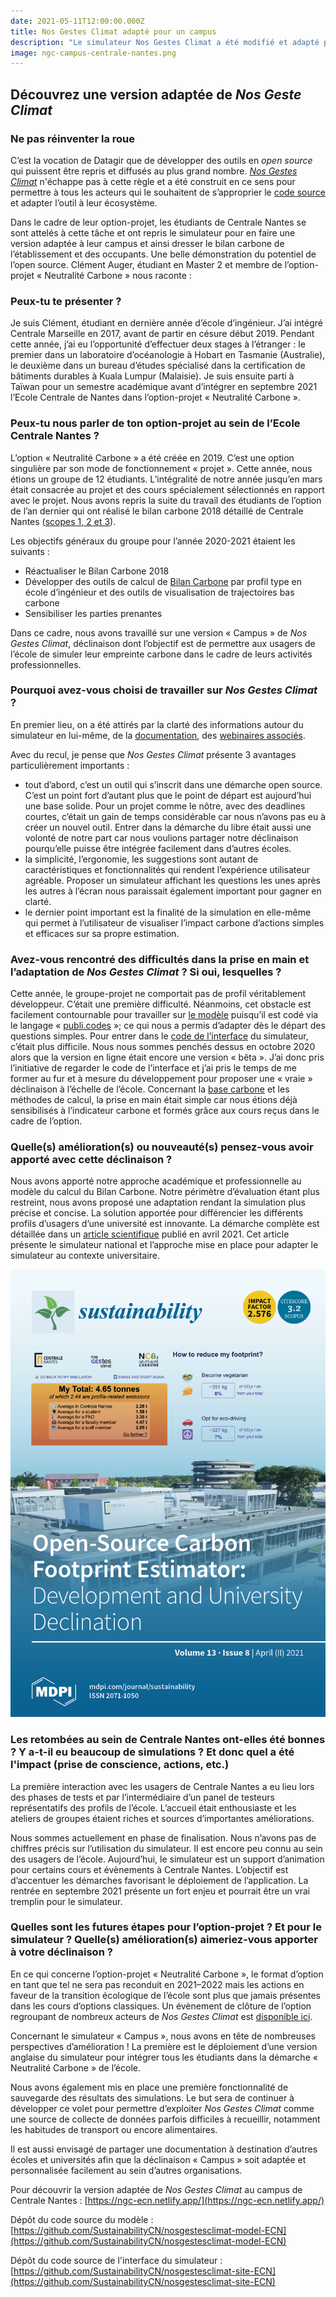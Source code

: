 ```yaml
---
date: 2021-05-11T12:00:00.000Z
title: Nos Gestes Climat adapté pour un campus
description: "Le simulateur Nos Gestes Climat a été modifié et adapté pour le campus de Centrale Nantes. Clément Auger, étudiant qui travaillé sur ce projet, nous partage son retour d'expérience."
image: ngc-campus-centrale-nantes.png
---
```


## Découvrez une version adaptée de _Nos Geste Climat_

### Ne pas réinventer la roue

C’est la vocation de Datagir que de développer des outils en *open source* qui puissent être repris et diffusés au plus grand nombre. _[Nos Gestes Climat](https://nosgestesclimat.fr)_ n'échappe pas à cette règle et a été construit en ce sens pour permettre à tous les acteurs qui le souhaitent de s’approprier le [code source](https://github.com/datagir/nosgestesclimat) et adapter l’outil à leur écosystème.

Dans le cadre de leur option-projet, les étudiants de Centrale Nantes se sont attelés à cette tâche et ont repris le simulateur pour en faire une version adaptée à leur campus et ainsi dresser le bilan carbone de l’établissement et des occupants. Une belle démonstration du potentiel de l’open source. Clément Auger, étudiant en Master 2 et membre de l’option-projet « Neutralité Carbone » nous raconte :

### Peux-tu te présenter ?

Je suis Clément, étudiant en dernière année d’école d’ingénieur. J’ai intégré Centrale Marseille en 2017, avant de partir en césure début 2019. Pendant cette année, j’ai eu l’opportunité d’effectuer deux stages à l’étranger : le premier dans un laboratoire d’océanologie à Hobart en Tasmanie (Australie), le deuxième dans un bureau d’études spécialisé dans la certification de bâtiments durables à Kuala Lumpur (Malaisie). Je suis ensuite parti à Taïwan pour un semestre académique avant d’intégrer en septembre 2021 l’Ecole Centrale de Nantes dans l’option-projet « Neutralité Carbone ».

### Peux-tu nous parler de ton option-projet au sein de l’Ecole Centrale Nantes ?

L’option « Neutralité Carbone » a été créée en 2019. C’est une option singulière par son mode de fonctionnement « projet ». Cette année, nous étions un groupe de 12 étudiants. L’intégralité de notre année jusqu’en mars était consacrée au projet et des cours spécialement sélectionnés en rapport avec le projet. Nous avons repris la suite du travail des étudiants de l’option de l’an dernier qui ont réalisé le bilan carbone 2018 détaillé de Centrale Nantes ([scopes 1, 2 et 3](https://www.bilans-ges.ademe.fr/fr/accueil/contenu/index/page/categorie/siGras/0)).

Les objectifs généraux du groupe pour l’année 2020-2021 étaient les suivants :

- Réactualiser le Bilan Carbone 2018
- Développer des outils de calcul de [Bilan Carbone](https://www.bilans-ges.ademe.fr/fr/accueil/contenu/index/page/principes/siGras/0) par profil type en école d’ingénieur et des outils de visualisation de trajectoires bas carbone
- Sensibiliser les parties prenantes

Dans ce cadre, nous avons travaillé sur une version « Campus » de _Nos Gestes Climat_, déclinaison dont l’objectif est de permettre aux usagers de l’école de simuler leur empreinte carbone dans le cadre de leurs activités professionnelles.

### Pourquoi avez-vous choisi de travailler sur _Nos Gestes Climat_ ?

En premier lieu, on a été attirés par la clarté des informations autour du simulateur en lui-même, de la [documentation](https://datagir.gitbook.io/documentation/carbone/ateliers-developpeurs-nos-gestes-climat), des [webinaires associés](https://datagir.gitbook.io/documentation/carbone/webinaire-carbone).

Avec du recul, je pense que _Nos Gestes Climat_ présente 3 avantages particulièrement importants :

- tout d’abord, c’est un outil qui s’inscrit dans une démarche open source. C’est un point fort d’autant plus que le point de départ est aujourd’hui une base solide. Pour un projet comme le nôtre, avec des deadlines courtes, c’était un gain de temps considérable car nous n’avons pas eu à créer un nouvel outil. Entrer dans la démarche du libre était aussi une volonté de notre part car nous voulions partager notre déclinaison pourqu’elle puisse être intégrée facilement dans d’autres écoles.
- la simplicité, l’ergonomie, les suggestions sont autant de caractéristiques et fonctionnalités qui rendent l’expérience utilisateur agréable. Proposer un simulateur affichant les questions les unes après les autres à l’écran nous paraissait également important pour gagner en clarté.
- le dernier point important est la finalité de la simulation en elle-même qui permet à l’utilisateur de visualiser  l’impact carbone d’actions simples et efficaces sur sa propre estimation.

### Avez-vous rencontré des difficultés dans la prise en main et l’adaptation de _Nos Gestes Climat_ ? Si oui, lesquelles ?

Cette année, le groupe-projet ne comportait pas de profil véritablement développeur. C’était une première difficulté. Néanmoins, cet obstacle est facilement contournable pour travailler sur [le modèle](https://github.com/datagir/nosgestesclimat) puisqu’il est codé via le langage  « [publi.codes](https://publi.codes/) »; ce qui nous a permis d’adapter dès le départ des questions simples. Pour entrer dans le [code de l’interface](https://github.com/datagir/nosgestesclimat-site) du simulateur, c’était plus difficile. Nous nous sommes penchés dessus en octobre 2020 alors que la version en ligne était encore une version « bêta ». J’ai donc pris l’initiative de regarder le code de l’interface et j’ai pris le temps de me former au fur et à mesure du développement pour proposer une « vraie » déclinaison à l’échelle de l’école.
Concernant la [base carbone](https://www.bilans-ges.ademe.fr/) et les  méthodes de calcul, la prise en main était simple car nous étions déjà sensibilisés à l’indicateur carbone et formés grâce aux cours reçus dans le cadre de l’option.

### Quelle(s) amélioration(s) ou nouveauté(s) pensez-vous avoir apporté avec cette déclinaison ?

Nous avons apporté notre approche académique et professionnelle au modèle du calcul du Bilan Carbone. Notre périmètre d’évaluation étant plus restreint, nous avons proposé une adaptation rendant la simulation plus précise et concise. La  solution apportée pour différencier les différents profils d’usagers d’une université est innovante. La démarche complète est détaillée dans un [article scientifique](https://www.mdpi.com/2071-1050/13/8/4315) publié en avril 2021. Cet article présente le simulateur national et l’approche mise en place pour adapter le simulateur au contexte universitaire.

![Article MDPI](big_cover-sustainability-v13-i8.png)

### Les retombées au sein de Centrale Nantes ont-elles été bonnes ? Y a-t-il eu beaucoup de simulations ? Et donc quel a été l'impact (prise de conscience, actions, etc.)

La première interaction avec les usagers de Centrale Nantes a eu lieu lors des phases de tests et par l’intermédiaire d’un panel de testeurs représentatifs des profils de l’école. L’accueil était enthousiaste et les ateliers de groupes étaient riches et sources d’importantes améliorations.

Nous sommes actuellement en phase de finalisation. Nous n’avons pas de chiffres précis sur l’utilisation du simulateur. Il est encore peu connu au sein des usagers de l’école. Aujourd’hui, le simulateur est un support d’animation pour certains cours et évènements à Centrale Nantes. L’objectif est d’accentuer les démarches favorisant le déploiement de l’application. La rentrée en septembre 2021 présente un fort enjeu et pourrait être un vrai tremplin pour le simulateur.

### Quelles sont les futures étapes pour l’option-projet ? Et pour le simulateur ? Quelle(s) amélioration(s) aimeriez-vous apporter à votre déclinaison ?

En ce qui concerne l’option-projet « Neutralité Carbone », le format d’option en tant que tel ne sera pas reconduit en 2021–2022 mais les actions en faveur de la transition écologique de l’école sont plus que jamais présentes dans les cours d’options classiques. Un  évènement  de  clôture de l’option regroupant de nombreux acteurs de _Nos Gestes Climat_ est [disponible ici](https://webtv.ec-nantes.fr/conferences-3/option-nco2-conf-cloture-2021).

Concernant le simulateur « Campus », nous avons en tête de nombreuses perspectives d’amélioration ! La première est le déploiement d’une version anglaise du simulateur pour intégrer tous les étudiants dans la démarche « Neutralité Carbone » de l’école.

Nous avons également mis en place une première fonctionnalité de sauvegarde des résultats des simulations. Le but sera de continuer à développer ce volet pour permettre d’exploiter _Nos Gestes Climat_ comme une source de collecte de données parfois difficiles à recueillir, notamment les habitudes de transport ou encore alimentaires.

Il est aussi envisagé de partager une documentation à destination d’autres écoles et universités afin que la déclinaison « Campus » soit adaptée et personnalisée facilement au sein d’autres organisations.

Pour découvrir la version adaptée de _Nos Gestes Climat_ au campus de Centrale Nantes : [https://ngc-ecn.netlify.app/](https://ngc-ecn.netlify.app/)

Dépôt du code source du modèle : [https://github.com/SustainabilityCN/nosgestesclimat-model-ECN](https://github.com/SustainabilityCN/nosgestesclimat-model-ECN)

Dépôt du code source de l'interface du simulateur : [https://github.com/SustainabilityCN/nosgestesclimat-site-ECN](https://github.com/SustainabilityCN/nosgestesclimat-site-ECN)
